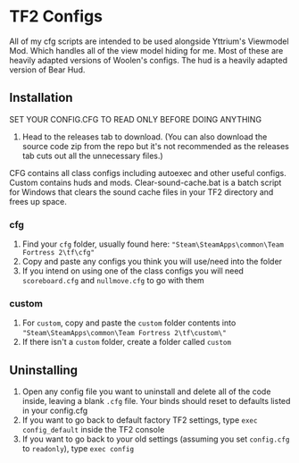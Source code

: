 # TF2 Configs

All of my cfg scripts are intended to be used alongside Yttrium's Viewmodel Mod. Which handles all of the view model hiding for me. Most of these are heavily adapted versions of Woolen's configs. The hud is a heavily adapted version of Bear Hud.

## Installation

SET YOUR CONFIG.CFG TO READ ONLY BEFORE DOING ANYTHING

1. Head to the releases tab to download. (You can also download the source code zip from the repo but it's not recommended as the releases tab cuts out all the unnecessary files.)

CFG contains all class configs including autoexec and other useful configs. Custom contains huds and mods. Clear-sound-cache.bat is a batch script for Windows that clears the sound cache files in your TF2 directory and frees up space.

### cfg

1. Find your `cfg` folder, usually found here: `"Steam\SteamApps\common\Team Fortress 2\tf\cfg"`
2. Copy and paste any configs you think you will use/need into the folder
3. If you intend on using one of the class configs you will need `scoreboard.cfg` and `nullmove.cfg` to go with them

### custom

1. For `custom`, copy and paste the `custom` folder contents into `"Steam\SteamApps\common\Team Fortress 2\tf\custom\"`
2. If there isn't a `custom` folder, create a folder called `custom`

## Uninstalling

1. Open any config file you want to uninstall and delete all of the code inside, leaving a blank `.cfg` file. Your binds should reset to defaults listed in your config.cfg
2. If you want to go back to default factory TF2 settings, type `exec config_default` inside the TF2 console
3. If you want to go back to your old settings (assuming you set `config.cfg` to `readonly`), type `exec config`
